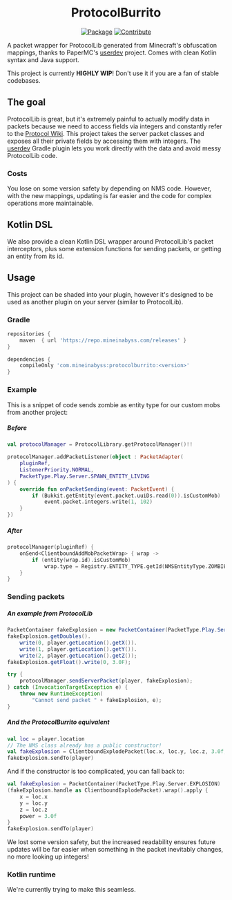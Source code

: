 <div align="center">

# ProtocolBurrito

[![Package](https://img.shields.io/maven-metadata/v?metadataUrl=https://repo.mineinabyss.com/releases/com/mineinabyss/protocolburrito/maven-metadata.xml)](https://repo.mineinabyss.com/#/releases/com/mineinabyss/protocolburrito)
[![Contribute](https://shields.io/badge/Contribute-e57be5?logo=github%20sponsors&style=flat&logoColor=white)](https://github.com/MineInAbyss/MineInAbyss/wiki/Setup-and-Contribution-Guide)
</div>

A packet wrapper for ProtocolLib generated from Minecraft's obfuscation mappings, thanks to PaperMC's [userdev](https://github.com/PaperMC/paperweight/tree/main/paperweight-userdev) project. Comes with clean Kotlin syntax and Java support.

This project is currently **HIGHLY WIP**! Don't use it if you are a fan of stable codebases.

## The goal

ProtocolLib is great, but it's extremely painful to actually modify data in packets because we need to access fields via integers and constantly refer to the [Protocol Wiki](https://wiki.vg/Protocol). This project takes the server packet classes and exposes all their private fields by accessing them with integers. The [userdev](https://github.com/PaperMC/paperweight/tree/main/paperweight-userdev) Gradle plugin lets you work directly with the data and avoid messy ProtocolLib code.

### Costs

You lose on some version safety by depending on NMS code. However, with the new mappings, updating is far easier and the code for complex operations more maintainable.

## Kotlin DSL

We also provide a clean Kotlin DSL wrapper around ProtocolLib's packet interceptors, plus some extension functions for sending packets, or getting an entity from its id.

## Usage

This project can be shaded into your plugin, however it's designed to be used as another plugin on your server (similar to ProtocolLib).

### Gradle

```groovy
repositories {
    maven  { url 'https://repo.mineinabyss.com/releases' }
}

dependencies {
    compileOnly 'com.mineinabyss:protocolburrito:<version>'
}
```

### Example

This is a snippet of code sends zombie as entity type for our custom mobs from another project:

##### Before

```kotlin
val protocolManager = ProtocolLibrary.getProtocolManager()!!

protocolManager.addPacketListener(object : PacketAdapter(
    pluginRef,
    ListenerPriority.NORMAL,
    PacketType.Play.Server.SPAWN_ENTITY_LIVING
) {
    override fun onPacketSending(event: PacketEvent) {
        if (Bukkit.getEntity(event.packet.uuiDs.read(0)).isCustomMob)
            event.packet.integers.write(1, 102)
    }
})
```

##### After

```kotlin
protocolManager(pluginRef) {
    onSend<ClientboundAddMobPacketWrap> { wrap ->
        if (entity(wrap.id).isCustomMob)
            wrap.type = Registry.ENTITY_TYPE.getId(NMSEntityType.ZOMBIE)
    }
}
```

### Sending packets

##### An example from ProtocolLib

````java
PacketContainer fakeExplosion = new PacketContainer(PacketType.Play.Server.EXPLOSION);
fakeExplosion.getDoubles().
    write(0, player.getLocation().getX()).
    write(1, player.getLocation().getY()).
    write(2, player.getLocation().getZ());
fakeExplosion.getFloat().write(0, 3.0F);

try {
    protocolManager.sendServerPacket(player, fakeExplosion);
} catch (InvocationTargetException e) {
    throw new RuntimeException(
        "Cannot send packet " + fakeExplosion, e);
}
````

##### And the ProtocolBurrito equivalent

```kotlin
val loc = player.location
// The NMS class already has a public constructor!
val fakeExplosion = ClientboundExplodePacket(loc.x, loc.y, loc.z, 3.0f, listOf(), null)
fakeExplosion.sendTo(player) 
```

And if the constructor is too complicated, you can fall back to:

```kotlin
val fakeExplosion = PacketContainer(PacketType.Play.Server.EXPLOSION)
(fakeExplosion.handle as ClientboundExplodePacket).wrap().apply {
    x = loc.x
    y = loc.y
    z = loc.z
    power = 3.0f
}
fakeExplosion.sendTo(player) 
```

We lost some version safety, but the increased readability ensures future updates will be far easier when something in the packet inevitably changes, no more looking up integers!

### Kotlin runtime

We're currently trying to make this seamless.

